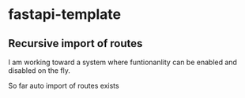 # fastapi-template
## Recursive import of routes
I am working toward a system where funtionanlity can be enabled and disabled on the fly. 

So far auto import of routes exists
